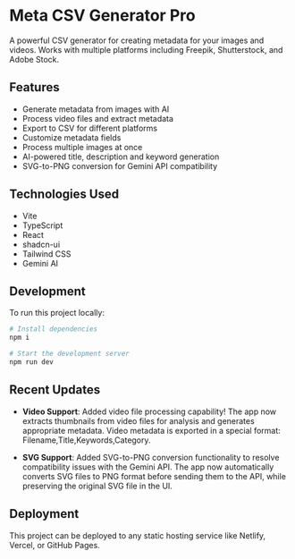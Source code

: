 # Meta CSV Generator Pro

A powerful CSV generator for creating metadata for your images and videos. Works with multiple platforms including Freepik, Shutterstock, and Adobe Stock.

## Features

- Generate metadata from images with AI
- Process video files and extract metadata
- Export to CSV for different platforms
- Customize metadata fields
- Process multiple images at once
- AI-powered title, description and keyword generation
- SVG-to-PNG conversion for Gemini API compatibility

## Technologies Used

- Vite
- TypeScript
- React
- shadcn-ui
- Tailwind CSS
- Gemini AI

## Development

To run this project locally:

```sh
# Install dependencies
npm i

# Start the development server
npm run dev
```

## Recent Updates

- **Video Support**: Added video file processing capability! The app now extracts thumbnails from video files for analysis and generates appropriate metadata. Video metadata is exported in a special format: Filename,Title,Keywords,Category.

- **SVG Support**: Added SVG-to-PNG conversion functionality to resolve compatibility issues with the Gemini API. The app now automatically converts SVG files to PNG format before sending them to the API, while preserving the original SVG file in the UI.

## Deployment

This project can be deployed to any static hosting service like Netlify, Vercel, or GitHub Pages.
